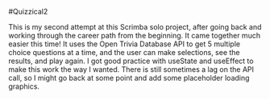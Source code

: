 #Quizzical2

This is my second attempt at this Scrimba solo project, after going back and working through the career path from the beginning. It came together much easier this time! It uses the Open Trivia Database API to get 5 multiple choice questions at a time, and the user can make selections, see the results, and play again. I got good practice with useState and useEffect to make this work the way I wanted. There is still sometimes a lag on the API call, so I might go back at some point and add some placeholder loading graphics.

